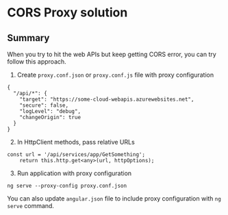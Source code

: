 # CORS Proxy solution

## Summary

When you try to hit the web APIs but keep getting CORS error, you can try follow this approach.
1. Create `proxy.conf.json` or `proxy.conf.js` file with proxy configuration
```
{
  "/api/*": {
    "target": "https://some-cloud-webapis.azurewebsites.net",
    "secure": false,
    "logLevel": "debug",
    "changeOrigin": true
  }
}
```
2. In HttpClient methods, pass relative URLs
```
const url = '/api/services/app/GetSomething';
    return this.http.get<any>(url, httpOptions);
```

3. Run application with proxy configuration
```
ng serve --proxy-config proxy.conf.json
```
You can also update `angular.json` file to include proxy configuration with `ng serve` command.